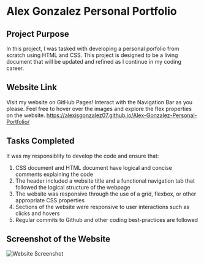 # Alex Gonzalez Personal Portfolio

## Project Purpose

In this project, I was tasked with developing a personal porfolio from scratch using HTML and CSS. This project is designed to be a living document that will be updated and refined as I continue in my coding career.

## Website Link
Visit my website on GitHub Pages! Interact with the Navigation Bar as you please. Feel free to hover over the images and explore the flex properties on the website.
https://alexisgonzalez07.github.io/Alex-Gonzalez-Personal-Portfolio/

## Tasks Completed

It was my responsiblity to develop the code and ensure that: 
1. CSS document and HTML document have logical and concise comments explaining the code
2. The header included a website title and a functional navigation tab that followed the logical structure of the webpage
3. The website was responsive through the use of a grid, flexbox, or other appropriate CSS properties
4. Sections of the website were responsive to user interactions such as clicks and hovers
5. Regular commits to Github and other coding best-practices are followed

## Screenshot of the Website
![Website Screenshot](/assets/images/GonzalezInsightsPortfolio.png)

